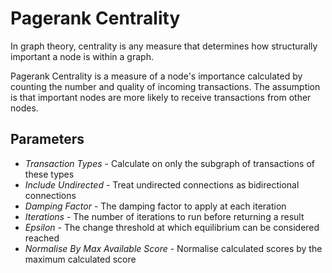 # Pagerank Centrality

In graph theory, centrality is any measure that determines how
structurally important a node is within a graph.

Pagerank Centrality is a measure of a node's importance calculated by
counting the number and quality of incoming transactions. The assumption
is that important nodes are more likely to receive transactions from
other nodes.

## Parameters

-   *Transaction Types* - Calculate on only the subgraph of transactions
    of these types
-   *Include Undirected* - Treat undirected connections as bidirectional
    connections
-   *Damping Factor* - The damping factor to apply at each iteration
-   *Iterations* - The number of iterations to run before returning a
    result
-   *Epsilon* - The change threshold at which equilibrium can be
    considered reached
-   *Normalise By Max Available Score* - Normalise calculated scores by
    the maximum calculated score

